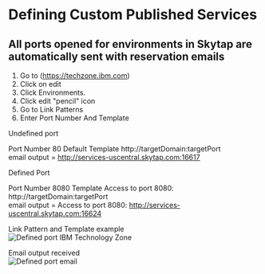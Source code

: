 # Defining Custom Published Services

## All ports opened for environments in Skytap are automatically sent with reservation emails

1. Go to (https://techzone.ibm.com)
2. Click on edit
3. Click Environments.
4. Click edit "pencil" icon
5. Go to Link Patterns
6. Enter Port Number And Template

Undefined port    

  Port Number 80 Default Template http://targetDomain:targetPort  
  email output = http://services-uscentral.skytap.com:16617  
  
Defined Port   

  Port Number 8080 Template Access to port 8080: http://targetDomain:targetPort  
  email output = Access to port 8080: http://services-uscentral.skytap.com:16624  


Link Pattern and Template example  
![Defined port IBM Technology Zone](https://github.com/IBM/itz-support-public/blob/main/IBM-Technology-Zone/IBM-Technology-Zone-Runbooks/Images/Defined-port-techzone.png)  

Email output received   
![Defined port email](https://github.com/IBM/itz-support-public/blob/main/IBM-Technology-Zone/IBM-Technology-Zone-Runbooks/Images/Defined-port-email.png)  
